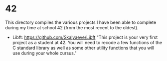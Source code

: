 # 42
This directory compiles the various projects I have been able to complete during my time at school 42 (from the most recent to the oldest).

- Libft: https://github.com/Skalyaeve/Libft
"This project is your very first project as a student at 42. You will need to recode a few functions of the C standard library as well as some other utility functions that you will use during your whole cursus."
